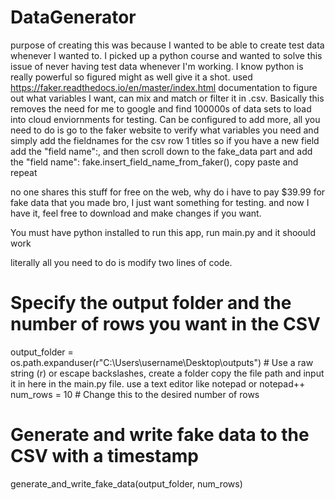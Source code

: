 # DataGenerator


purpose of creating this was because I wanted to be able to create test data whenever I wanted to. I picked up a python course and wanted to solve this issue of never having test data whenever I'm working. I know python is really powerful so figured might as well give it a shot. used https://faker.readthedocs.io/en/master/index.html documentation to figure out what variables I want, can mix and match or filter it in .csv.
Basically this removes the need for me to google and find 100000s of data sets to load into cloud enviornments for testing. 
Can be configured to add more, all you need to do is go to the faker website to verify what variables you need and simply add the fieldnames for the csv row 1 titles so if you have a new field add the "field name":, and then scroll down to the fake_data part and add the "field name": fake.insert_field_name_from_faker(), copy paste and repeat

no one shares this stuff for free on the web, why do i have to pay $39.99 for fake data that you made bro, I just want something for testing. and now I have it, feel free to download and make changes if you want. 

You must have python installed to run this app, run main.py and it shoould work



literally all you need to do is modify two lines of code.

# Specify the output folder and the number of rows you want in the CSV
output_folder = os.path.expanduser(r"C:\Users\username\Desktop\outputs")  # Use a raw string (r) or escape backslashes, create a folder copy the file path and input it in here in the main.py file. use a text editor like notepad or notepad++
num_rows = 10  # Change this to the desired number of rows

# Generate and write fake data to the CSV with a timestamp
generate_and_write_fake_data(output_folder, num_rows)

